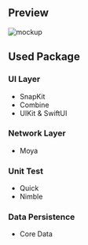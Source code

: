 ## Preview
![mockup](https://github.com/user-attachments/assets/0c1d6146-75fd-48a0-ad9b-0009ac19588b)

## Used Package
### UI Layer
- SnapKit
- Combine
- UIKit & SwiftUI

  
### Network Layer
- Moya

### Unit Test
- Quick
- Nimble

### Data Persistence
- Core Data
